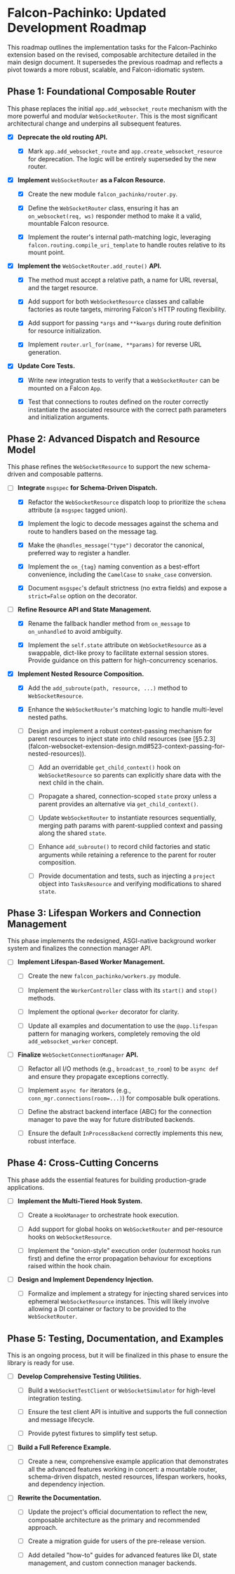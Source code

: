 # Falcon-Pachinko: Updated Development Roadmap

This roadmap outlines the implementation tasks for the Falcon-Pachinko
extension based on the revised, composable architecture detailed in the main
design document. It supersedes the previous roadmap and reflects a pivot
towards a more robust, scalable, and Falcon-idiomatic system.

## Phase 1: Foundational Composable Router

This phase replaces the initial `app.add_websocket_route` mechanism with the
more powerful and modular `WebSocketRouter`. This is the most significant
architectural change and underpins all subsequent features.

- [x] **Deprecate the old routing API.**

  - [x] Mark `app.add_websocket_route` and `app.create_websocket_resource` for
    deprecation. The logic will be entirely superseded by the new router.

- [x] **Implement** `WebSocketRouter` **as a Falcon Resource.**

  - [x] Create the new module `falcon_pachinko/router.py`.

  - [x] Define the `WebSocketRouter` class, ensuring it has an
    `on_websocket(req, ws)` responder method to make it a valid, mountable
    Falcon resource.

  - [x] Implement the router's internal path-matching logic, leveraging
    `falcon.routing.compile_uri_template` to handle routes relative to its
    mount point.

- [x] **Implement the** `WebSocketRouter.add_route()` **API.**

  - [x] The method must accept a relative path, a name for URL reversal, and the
    target resource.

  - [x] Add support for both `WebSocketResource` classes and callable factories
    as route targets, mirroring Falcon's HTTP routing flexibility.

  - [x] Add support for passing `*args` and `**kwargs` during route definition
    for resource initialization.

  - [x] Implement `router.url_for(name, **params)` for reverse URL generation.

- [x] **Update Core Tests.**

  - [x] Write new integration tests to verify that a `WebSocketRouter` can be
    mounted on a Falcon `App`.

  - [x] Test that connections to routes defined on the router correctly
    instantiate the associated resource with the correct path parameters and
    initialization arguments.

## Phase 2: Advanced Dispatch and Resource Model

This phase refines the `WebSocketResource` to support the new schema-driven and
composable patterns.

- [ ] **Integrate** `msgspec` **for Schema-Driven Dispatch.**

  - [x] Refactor the `WebSocketResource` dispatch loop to prioritize the
    `schema` attribute (a `msgspec` tagged union).

  - [x] Implement the logic to decode messages against the schema and route to
    handlers based on the message tag.

  - [x] Make the `@handles_message("type")` decorator the canonical, preferred
    way to register a handler.

  - [x] Implement the `on_{tag}` naming convention as a best-effort convenience,
    including the `CamelCase` to `snake_case` conversion.

  - [x] Document `msgspec`'s default strictness (no extra fields) and expose a
    `strict=False` option on the decorator.

- [ ] **Refine Resource API and State Management.**

  - [x] Rename the fallback handler method from `on_message` to `on_unhandled`
    to avoid ambiguity.

  - [x] Implement the `self.state` attribute on `WebSocketResource` as a
    swappable, dict-like proxy to facilitate external session stores. Provide
    guidance on this pattern for high-concurrency scenarios.

- [x] **Implement Nested Resource Composition.**

  - [x] Add the `add_subroute(path, resource, ...)` method to
    `WebSocketResource`.

  - [x] Enhance the `WebSocketRouter`'s matching logic to handle multi-level
    nested paths.

  - [ ] Design and implement a robust context-passing mechanism for parent
    resources to inject state into child resources (see
    [§5.2.3](falcon-websocket-extension-design.md#523-context-passing-for-
    nested-resources)).

    - [ ] Add an overridable `get_child_context()` hook on
      `WebSocketResource` so parents can explicitly share data with the next
      child in the chain.

    - [ ] Propagate a shared, connection-scoped `state` proxy unless a parent
      provides an alternative via `get_child_context()`.

    - [ ] Update `WebSocketRouter` to instantiate resources sequentially,
      merging path params with parent-supplied context and passing along the
      shared `state`.

    - [ ] Enhance `add_subroute()` to record child factories and static
      arguments while retaining a reference to the parent for router
      composition.

    - [ ] Provide documentation and tests, such as injecting a `project`
      object into `TasksResource` and verifying modifications to shared
      `state`.

## Phase 3: Lifespan Workers and Connection Management

This phase implements the redesigned, ASGI-native background worker system and
finalizes the connection manager API.

- [ ] **Implement Lifespan-Based Worker Management.**

  - [ ] Create the new `falcon_pachinko/workers.py` module.

  - [ ] Implement the `WorkerController` class with its `start()` and `stop()`
    methods.

  - [ ] Implement the optional `@worker` decorator for clarity.

  - [ ] Update all examples and documentation to use the `@app.lifespan` pattern
    for managing workers, completely removing the old `add_websocket_worker`
    concept.

- [ ] **Finalize** `WebSocketConnectionManager` **API.**

  - [ ] Refactor all I/O methods (e.g., `broadcast_to_room`) to be `async def`
    and ensure they propagate exceptions correctly.

  - [ ] Implement `async for` iterators (e.g., `conn_mgr.connections(room=...)`)
    for composable bulk operations.

  - [ ] Define the abstract backend interface (ABC) for the connection manager
    to pave the way for future distributed backends.

  - [ ] Ensure the default `InProcessBackend` correctly implements this new,
    robust interface.

## Phase 4: Cross-Cutting Concerns

This phase adds the essential features for building production-grade
applications.

- [ ] **Implement the Multi-Tiered Hook System.**

  - [ ] Create a `HookManager` to orchestrate hook execution.

  - [ ] Add support for global hooks on `WebSocketRouter` and per-resource hooks
    on `WebSocketResource`.

  - [ ] Implement the "onion-style" execution order (outermost hooks run first)
    and define the error propagation behaviour for exceptions raised within the
    hook chain.

- [ ] **Design and Implement Dependency Injection.**

  - [ ] Formalize and implement a strategy for injecting shared services into
    ephemeral `WebSocketResource` instances. This will likely involve allowing
    a DI container or factory to be provided to the `WebSocketRouter`.

## Phase 5: Testing, Documentation, and Examples

This is an ongoing process, but it will be finalized in this phase to ensure
the library is ready for use.

- [ ] **Develop Comprehensive Testing Utilities.**

  - [ ] Build a `WebSocketTestClient` or `WebSocketSimulator` for high-level
    integration testing.

  - [ ] Ensure the test client API is intuitive and supports the full connection
    and message lifecycle.

  - [ ] Provide pytest fixtures to simplify test setup.

- [ ] **Build a Full Reference Example.**

  - [ ] Create a new, comprehensive example application that demonstrates all
    the advanced features working in concert: a mountable router, schema-driven
    dispatch, nested resources, lifespan workers, hooks, and dependency
    injection.

- [ ] **Rewrite the Documentation.**

  - [ ] Update the project's official documentation to reflect the new,
    composable architecture as the primary and recommended approach.

  - [ ] Create a migration guide for users of the pre-release version.

  - [ ] Add detailed "how-to" guides for advanced features like DI, state
    management, and custom connection manager backends.
